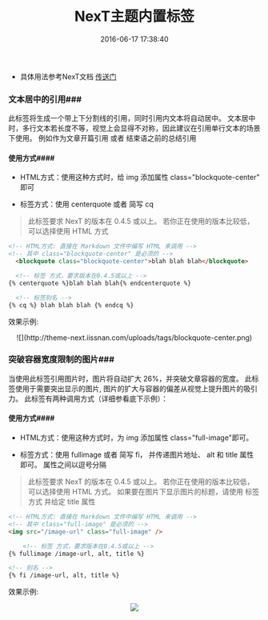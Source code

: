 ﻿---
title: NexT主题内置标签
date: 2016-06-17 17:38:40
tags: hexo
categories: 博客
photos:
 - http://7xstki.com1.z0.glb.clouddn.com/NexT%E4%B8%BB%E9%A2%98%E5%86%85%E7%BD%AE%E6%A0%87%E7%AD%BE.jpg
 - http://theme-next.iissnan.com/uploads/tags/blockquote-center.png
---

- 具体用法参考NexT文档 [传送门](http://theme-next.iissnan.com/tag-plugins.html)

### 文本居中的引用###

此标签将生成一个带上下分割线的引用，同时引用内文本将自动居中。 文本居中时，多行文本若长度不等，视觉上会显得不对称，因此建议在引用单行文本的场景下使用。 例如作为文章开篇引用 或者 结束语之前的总结引用

#### 使用方式####
- HTML方式：使用这种方式时，给 img 添加属性 class="blockquote-center" 即可

- 标签方式：使用 centerquote 或者 简写 cq

> 此标签要求 NexT 的版本在 0.4.5 或以上。 若你正在使用的版本比较低，可以选择使用 HTML 方式

```html
<!-- HTML方式: 直接在 Markdown 文件中编写 HTML 来调用 -->
<!-- 其中 class="blockquote-center" 是必须的 -->
  <blockquote class="blockquote-center">blah blah blah</blockquote>

  <!-- 标签 方式，要求版本在0.4.5或以上 -->
{% centerquote %}blah blah blah{% endcenterquote %}

  <!-- 标签别名 -->
{% cq %} blah blah blah {% endcq %}
```

效果示例:

<center>![](http://theme-next.iissnan.com/uploads/tags/blockquote-center.png)</center>

<!-- more -->

### 突破容器宽度限制的图片###

当使用此标签引用图片时，图片将自动扩大 26%，并突破文章容器的宽度。 此标签使用于需要突出显示的图片, 图片的扩大与容器的偏差从视觉上提升图片的吸引力。 此标签有两种调用方式（详细参看底下示例）：


#### 使用方式####

- HTML方式：使用这种方式时，为 img 添加属性 class="full-image"即可。

- 标签方式：使用 fullimage 或者 简写 fi， 并传递图片地址、 alt 和 title 属性即可。 属性之间以逗号分隔


> 此标签要求 NexT 的版本在 0.4.5 或以上。 若你正在使用的版本比较低，可以选择使用 HTML 方式。
如果要在图片下显示图片的标题，请使用 标签方式 并给定 title 属性


```html
<!-- HTML方式: 直接在 Markdown 文件中编写 HTML 来调用 -->
<!-- 其中 class="full-image" 是必须的 -->
<img src="/image-url" class="full-image" />

    <!-- 标签 方式，要求版本在0.4.5或以上 -->
{% fullimage /image-url, alt, title %}

<!-- 别名 -->
{% fi /image-url, alt, title %}
```

效果示例:

<center><img src="http://theme-next.iissnan.com/uploads/tags/full-image.jpg" class="full-image" /></center>
